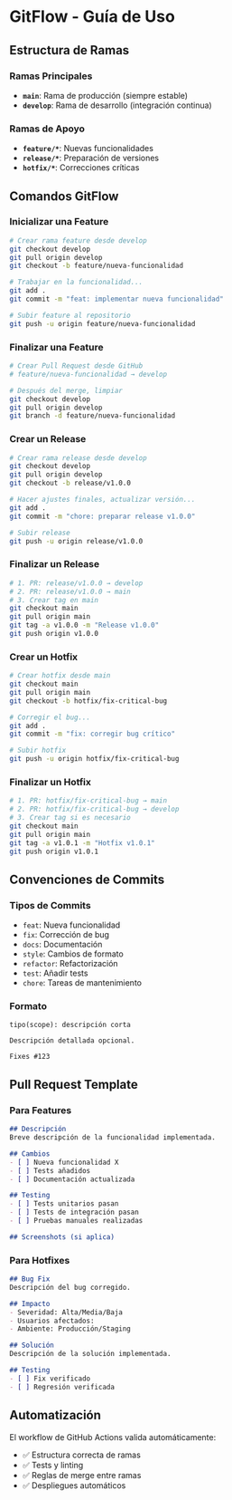 # GitFlow - Guía de Uso

## Estructura de Ramas

### Ramas Principales
- **`main`**: Rama de producción (siempre estable)
- **`develop`**: Rama de desarrollo (integración continua)

### Ramas de Apoyo
- **`feature/*`**: Nuevas funcionalidades
- **`release/*`**: Preparación de versiones
- **`hotfix/*`**: Correcciones críticas

## Comandos GitFlow

### Inicializar una Feature
```bash
# Crear rama feature desde develop
git checkout develop
git pull origin develop
git checkout -b feature/nueva-funcionalidad

# Trabajar en la funcionalidad...
git add .
git commit -m "feat: implementar nueva funcionalidad"

# Subir feature al repositorio
git push -u origin feature/nueva-funcionalidad
```

### Finalizar una Feature
```bash
# Crear Pull Request desde GitHub
# feature/nueva-funcionalidad → develop

# Después del merge, limpiar
git checkout develop
git pull origin develop
git branch -d feature/nueva-funcionalidad
```

### Crear un Release
```bash
# Crear rama release desde develop
git checkout develop
git pull origin develop
git checkout -b release/v1.0.0

# Hacer ajustes finales, actualizar versión...
git add .
git commit -m "chore: preparar release v1.0.0"

# Subir release
git push -u origin release/v1.0.0
```

### Finalizar un Release
```bash
# 1. PR: release/v1.0.0 → develop
# 2. PR: release/v1.0.0 → main
# 3. Crear tag en main
git checkout main
git pull origin main
git tag -a v1.0.0 -m "Release v1.0.0"
git push origin v1.0.0
```

### Crear un Hotfix
```bash
# Crear hotfix desde main
git checkout main
git pull origin main
git checkout -b hotfix/fix-critical-bug

# Corregir el bug...
git add .
git commit -m "fix: corregir bug crítico"

# Subir hotfix
git push -u origin hotfix/fix-critical-bug
```

### Finalizar un Hotfix
```bash
# 1. PR: hotfix/fix-critical-bug → main
# 2. PR: hotfix/fix-critical-bug → develop
# 3. Crear tag si es necesario
git checkout main
git pull origin main
git tag -a v1.0.1 -m "Hotfix v1.0.1"
git push origin v1.0.1
```

## Convenciones de Commits

### Tipos de Commits
- `feat`: Nueva funcionalidad
- `fix`: Corrección de bug
- `docs`: Documentación
- `style`: Cambios de formato
- `refactor`: Refactorización
- `test`: Añadir tests
- `chore`: Tareas de mantenimiento

### Formato
```
tipo(scope): descripción corta

Descripción detallada opcional.

Fixes #123
```

## Pull Request Template

### Para Features
```markdown
## Descripción
Breve descripción de la funcionalidad implementada.

## Cambios
- [ ] Nueva funcionalidad X
- [ ] Tests añadidos
- [ ] Documentación actualizada

## Testing
- [ ] Tests unitarios pasan
- [ ] Tests de integración pasan
- [ ] Pruebas manuales realizadas

## Screenshots (si aplica)
```

### Para Hotfixes
```markdown
## Bug Fix
Descripción del bug corregido.

## Impacto
- Severidad: Alta/Media/Baja
- Usuarios afectados: 
- Ambiente: Producción/Staging

## Solución
Descripción de la solución implementada.

## Testing
- [ ] Fix verificado
- [ ] Regresión verificada
```

## Automatización

El workflow de GitHub Actions valida automáticamente:
- ✅ Estructura correcta de ramas
- ✅ Tests y linting
- ✅ Reglas de merge entre ramas
- ✅ Despliegues automáticos
